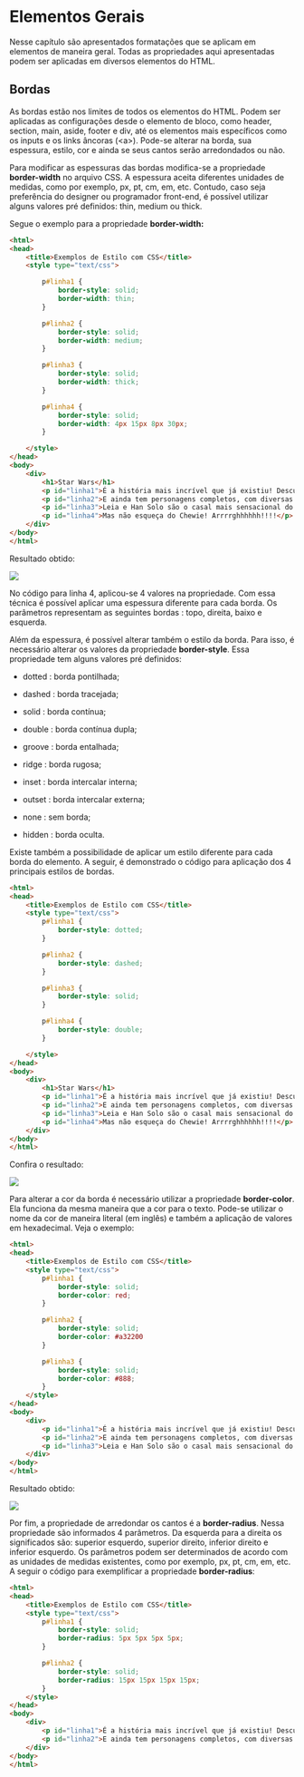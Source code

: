 # Elementos Gerais

Nesse capítulo são apresentados formatações que se aplicam em elementos de maneira geral. Todas as propriedades aqui apresentadas podem ser aplicadas em diversos elementos do HTML.

## Bordas

As bordas estão nos limites de todos os elementos do HTML. Podem ser aplicadas as configurações desde o elemento de bloco, como header, section, main, aside, footer e div, até os elementos mais específicos como os inputs e os links âncoras \(&lt;a&gt;\). Pode-se alterar na borda, sua espessura, estilo, cor e ainda se seus cantos serão arredondados ou não.

Para modificar as espessuras das bordas modifica-se a propriedade **border-width** no arquivo CSS. A espessura aceita diferentes unidades de medidas, como por exemplo, px, pt, cm, em, etc. Contudo, caso seja preferência do designer ou programador front-end, é possível utilizar alguns valores pré definidos: thin, medium ou thick.

Segue o exemplo para a propriedade **border-width:**

```html
<html>
<head>
    <title>Exemplos de Estilo com CSS</title>
    <style type="text/css">

        p#linha1 {
            border-style: solid;
            border-width: thin; 
        }

        p#linha2 {
            border-style: solid;
            border-width: medium; 
        }

        p#linha3 {
            border-style: solid;
            border-width: thick; 
        }

        p#linha4 {
            border-style: solid;
            border-width: 4px 15px 8px 30px; 
        }

    </style>
</head>
<body>
    <div>
        <h1>Star Wars</h1>
        <p id="linha1">É a história mais incrível que já existiu! Desculpa Batman!</p>
        <p id="linha2">E ainda tem personagens completos, com diversas características legais.</p>
        <p id="linha3">Leia e Han Solo são o casal mais sensacional do universo!</p>
        <p id="linha4">Mas não esqueça do Chewie! Arrrrghhhhhh!!!!</p>
    </div>
</body>
</html>
```

Resultado obtido:

![](/assets/border-width.png)

No código para linha 4, aplicou-se 4 valores na propriedade. Com essa técnica é possível aplicar uma espessura diferente para cada borda. Os parâmetros representam as seguintes bordas : topo, direita, baixo e esquerda.

Além da espessura, é possível alterar também o estilo da borda. Para isso, é necessário alterar os valores da propriedade **border-style**. Essa propriedade tem alguns valores pré definidos:

* dotted : borda pontilhada;

* dashed : borda tracejada;

* solid : borda contínua;

* double : borda contínua dupla;

* groove : borda entalhada;

* ridge : borda rugosa;

* inset : borda intercalar interna;

* outset : borda intercalar externa;

* none : sem borda;

* hidden : borda oculta.

Existe também a possibilidade de aplicar um estilo diferente para cada borda do elemento. A seguir, é demonstrado o código para aplicação dos 4 principais estilos de bordas.

```html
<html>
<head>
    <title>Exemplos de Estilo com CSS</title>
    <style type="text/css">
        p#linha1 {
            border-style: dotted;
        }

        p#linha2 {
            border-style: dashed;
        }

        p#linha3 {
            border-style: solid;
        }

        p#linha4 {
            border-style: double;
        }

    </style>
</head>
<body>
    <div>
        <h1>Star Wars</h1>
        <p id="linha1">É a história mais incrível que já existiu! Desculpa Batman!</p>
        <p id="linha2">E ainda tem personagens completos, com diversas características legais.</p>
        <p id="linha3">Leia e Han Solo são o casal mais sensacional do universo!</p>
        <p id="linha4">Mas não esqueça do Chewie! Arrrrghhhhhh!!!!</p>
    </div>
</body>
</html>
```

Confira o resultado:

![](/assets/border-style.png)

Para alterar a cor da borda é necessário utilizar a propriedade **border-color**. Ela funciona da mesma maneira que a cor para o texto. Pode-se utilizar o nome da cor de maneira literal \(em inglês\) e também a aplicação de valores em hexadecimal. Veja o exemplo:

```html
<html>
<head>
    <title>Exemplos de Estilo com CSS</title>
    <style type="text/css">
        p#linha1 {
            border-style: solid;
            border-color: red;
        }

        p#linha2 {
            border-style: solid;
            border-color: #a32200
        }

        p#linha3 {
            border-style: solid;
            border-color: #888;
        }
    </style>
</head>
<body>
    <div>
        <p id="linha1">É a história mais incrível que já existiu! Desculpa Batman!</p>
        <p id="linha2">E ainda tem personagens completos, com diversas características legais.</p>
        <p id="linha3">Leia e Han Solo são o casal mais sensacional do universo!</p>
    </div>
</body>
</html>
```

Resultado obtido:

![](/assets/border-color.png)

Por fim, a propriedade de arredondar os cantos é a **border-radius**. Nessa propriedade são informados 4 parâmetros. Da esquerda para a direita os significados são: superior esquerdo, superior direito, inferior direito e inferior esquerdo. Os parâmetros podem ser determinados de acordo com as unidades de medidas existentes, como por exemplo, px, pt, cm, em, etc. A seguir o código para exemplificar a propriedade **border-radius**:

```html
<html>
<head>
    <title>Exemplos de Estilo com CSS</title>
    <style type="text/css">
        p#linha1 {
            border-style: solid;
            border-radius: 5px 5px 5px 5px;
        }

        p#linha2 {
            border-style: solid;
            border-radius: 15px 15px 15px 15px;
        }
    </style>
</head>
<body>
    <div>
        <p id="linha1">É a história mais incrível que já existiu! Desculpa Batman!</p>
        <p id="linha2">E ainda tem personagens completos, com diversas características legais.</p>
    </div>
</body>
</html>
```



